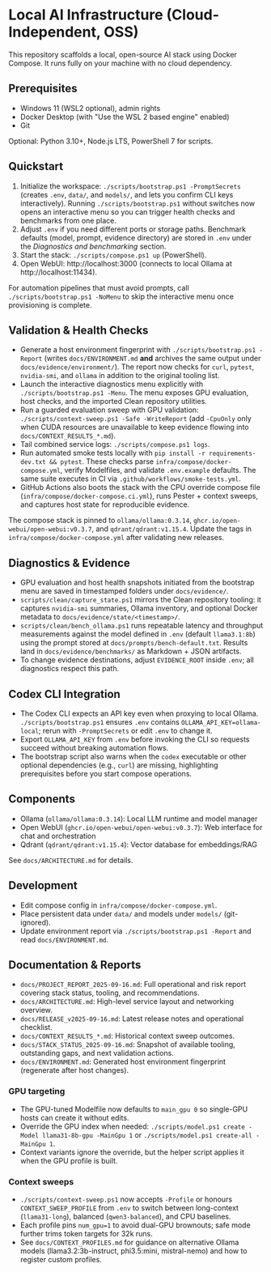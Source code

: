 # Local AI Infrastructure (Cloud-Independent, OSS)

This repository scaffolds a local, open-source AI stack using Docker Compose. It runs fully on your machine with no cloud dependency.

## Prerequisites
- Windows 11 (WSL2 optional), admin rights
- Docker Desktop (with "Use the WSL 2 based engine" enabled)
- Git

Optional: Python 3.10+, Node.js LTS, PowerShell 7 for scripts.

## Quickstart
1. Initialize the workspace: `./scripts/bootstrap.ps1 -PromptSecrets` (creates `.env`, `data/`, and `models/`, and lets you confirm CLI keys interactively). Running `./scripts/bootstrap.ps1` without switches now opens an interactive menu so you can trigger health checks and benchmarks from one place.
2. Adjust `.env` if you need different ports or storage paths. Benchmark defaults (model, prompt, evidence directory) are stored in `.env` under the *Diagnostics and benchmarking* section.
3. Start the stack: `./scripts/compose.ps1 up` (PowerShell).
4. Open WebUI: http://localhost:3000 (connects to local Ollama at http://localhost:11434).

For automation pipelines that must avoid prompts, call `./scripts/bootstrap.ps1 -NoMenu` to skip the interactive menu once provisioning is complete.

## Validation & Health Checks
- Generate a host environment fingerprint with `./scripts/bootstrap.ps1 -Report` (writes `docs/ENVIRONMENT.md` **and** archives the same output under `docs/evidence/environment/`). The report now checks for `curl`, `pytest`, `nvidia-smi`, and `ollama` in addition to the original tooling list.
- Launch the interactive diagnostics menu explicitly with `./scripts/bootstrap.ps1 -Menu`. The menu exposes GPU evaluation, host checks, and the imported Clean repository utilities.
- Run a guarded evaluation sweep with GPU validation: `./scripts/context-sweep.ps1 -Safe -WriteReport` (add `-CpuOnly` only when CUDA resources are unavailable to keep evidence flowing into `docs/CONTEXT_RESULTS_*.md`).
- Tail combined service logs: `./scripts/compose.ps1 logs`.
- Run automated smoke tests locally with `pip install -r requirements-dev.txt && pytest`. These checks parse `infra/compose/docker-compose.yml`, verify Modelfiles, and validate `.env.example` defaults. The same suite executes in CI via `.github/workflows/smoke-tests.yml`.
- GitHub Actions also boots the stack with the CPU override compose file (`infra/compose/docker-compose.ci.yml`), runs Pester + context sweeps, and captures host state for reproducible evidence.

The compose stack is pinned to `ollama/ollama:0.3.14`, `ghcr.io/open-webui/open-webui:v0.3.7`, and `qdrant/qdrant:v1.15.4`. Update the tags in `infra/compose/docker-compose.yml` after validating new releases.

## Diagnostics & Evidence
- GPU evaluation and host health snapshots initiated from the bootstrap menu are saved in timestamped folders under `docs/evidence/`.
- `scripts/clean/capture_state.ps1` mirrors the Clean repository tooling: it captures `nvidia-smi` summaries, Ollama inventory, and optional Docker metadata to `docs/evidence/state/<timestamp>/`.
- `scripts/clean/bench_ollama.ps1` runs repeatable latency and throughput measurements against the model defined in `.env` (default `llama3.1:8b`) using the prompt stored at `docs/prompts/bench-default.txt`. Results land in `docs/evidence/benchmarks/` as Markdown + JSON artifacts.
- To change evidence destinations, adjust `EVIDENCE_ROOT` inside `.env`; all diagnostics respect this path.

## Codex CLI Integration
- The Codex CLI expects an API key even when proxying to local Ollama. `./scripts/bootstrap.ps1` ensures `.env` contains `OLLAMA_API_KEY=ollama-local`; rerun with `-PromptSecrets` or edit `.env` to change it.
- Export `OLLAMA_API_KEY` from `.env` before invoking the CLI so requests succeed without breaking automation flows.
- The bootstrap script also warns when the `codex` executable or other optional dependencies (e.g., `curl`) are missing, highlighting prerequisites before you start compose operations.

## Components
- Ollama (`ollama/ollama:0.3.14`): Local LLM runtime and model manager
- Open WebUI (`ghcr.io/open-webui/open-webui:v0.3.7`): Web interface for chat and orchestration
- Qdrant (`qdrant/qdrant:v1.15.4`): Vector database for embeddings/RAG

See `docs/ARCHITECTURE.md` for details.

## Development
- Edit compose config in `infra/compose/docker-compose.yml`.
- Place persistent data under `data/` and models under `models/` (git-ignored).
- Update environment report via `./scripts/bootstrap.ps1 -Report` and read `docs/ENVIRONMENT.md`.

## Documentation & Reports
- `docs/PROJECT_REPORT_2025-09-16.md`: Full operational and risk report covering stack status, tooling, and recommendations.
- `docs/ARCHITECTURE.md`: High-level service layout and networking overview.
- `docs/RELEASE_v2025-09-16.md`: Latest release notes and operational checklist.
- `docs/CONTEXT_RESULTS_*.md`: Historical context sweep outcomes.
- `docs/STACK_STATUS_2025-09-16.md`: Snapshot of available tooling, outstanding gaps, and next validation actions.
- `docs/ENVIRONMENT.md`: Generated host environment fingerprint (regenerate after host changes).
### GPU targeting
- The GPU-tuned Modelfile now defaults to `main_gpu 0` so single-GPU hosts can create it without edits.
- Override the GPU index when needed: `./scripts/model.ps1 create -Model llama31-8b-gpu -MainGpu 1` or `./scripts/model.ps1 create-all -MainGpu 1`.
- Context variants ignore the override, but the helper script applies it when the GPU profile is built.

### Context sweeps
- `./scripts/context-sweep.ps1` now accepts `-Profile` or honours `CONTEXT_SWEEP_PROFILE` from `.env` to switch between long-context (`llama31-long`), balanced (`qwen3-balanced`), and CPU baselines.
- Each profile pins `num_gpu=1` to avoid dual-GPU brownouts; safe mode further trims token targets for 32k runs.
- See `docs/CONTEXT_PROFILES.md` for guidance on alternative Ollama models (llama3.2:3b-instruct, phi3.5:mini, mistral-nemo) and how to register custom profiles.




